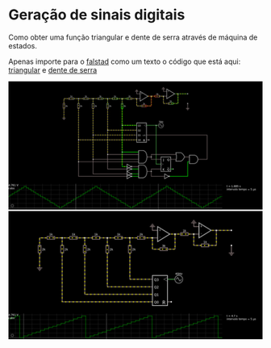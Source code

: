 # Geração de sinais digitais

Como obter uma função triangular e dente de serra através de máquina de estados.

Apenas importe para o [falstad](https://www.falstad.com/circuit/circuitjs.html) como um texto o código que está aqui: [triangular](triangular.md) e [dente de serra](dente.md)

![triangular](assets/triangular.png)
![dente](assets/dente.png)